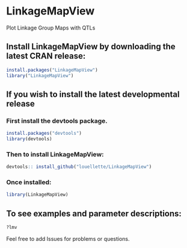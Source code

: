 # LinkageMapView
Plot Linkage Group Maps with QTLs

## Install LinkageMapView by downloading the latest CRAN release:
```R
install.packages("LinkageMapView")
library("LinkageMapView")
```

## If you wish to install the latest developmental release
### First install the devtools package.
```R
install.packages("devtools")
library(devtools)
```

### Then to install LinkageMapView:
```R
devtools:: install_github("louellette/LinkageMapView")
```

### Once installed:
```R
library(LinkageMapView)
```

## To see examples and parameter descriptions:
```R
?lmv
```
Feel free to add Issues for problems or questions.
